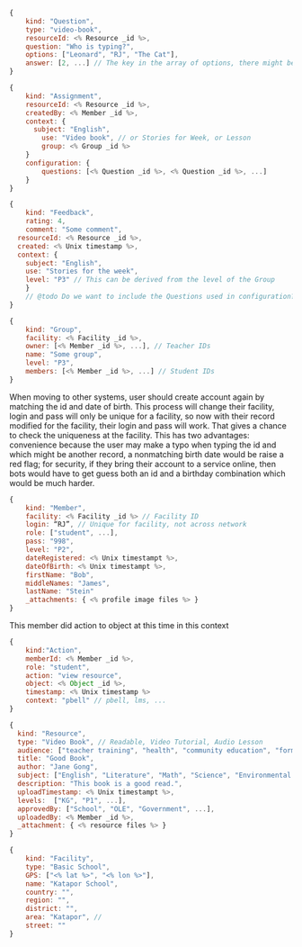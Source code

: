 ```js
{
	kind: "Question",
	type: "video-book",
	resourceId: <% Resource _id %>,
	question: "Who is typing?",
	options: ["Leonard", "RJ", "The Cat"],
	answer: [2, ...] // The key in the array of options, there might be many answers
}
```

```js
{
	kind: "Assignment",
	resourceId: <% Resource _id %>,
	createdBy: <% Member _id %>, 
	context: {
	  subject: "English",
		use: "Video book", // or Stories for Week, or Lesson
		group: <% Group _id %>
	}
	configuration: {
		questions: [<% Question _id %>, <% Question _id %>, ...]
	}
}
```

```js
{
	kind: "Feedback",
	rating: 4,
	comment: "Some comment",
  resourceId: <% Resource _id %>,
  created: <% Unix timestamp %>,
  context: {
  	subject: "English",
  	use: "Stories for the week",
  	level: "P3" // This can be derived from the level of the Group
	}
	// @todo Do we want to include the Questions used in configuration?
}
```

```js
{
	kind: "Group",
	facility: <% Facility _id %>,
	owner: [<% Member _id %>, ...], // Teacher IDs
	name: "Some group",
	level: "P3",
	members: [<% Member _id %>, ...] // Student IDs
}
```

When moving to other systems, user should create account again by matching the id and date of birth. This process will change their facility, login and pass will only be unique for a facility, so now with their record modified for the facility, their login and pass will work. That gives a chance to check the uniqueness at the facility.  This has two advantages: convenience because the user may make a typo when typing the id and which might be another record, a nonmatching birth date would be raise a red flag; for security, if they bring their account to a service online, then bots would have to get guess both an id and a birthday combination which would be much harder. 

```js
{
	kind: "Member",
	facility: <% Facility _id %> // Facility ID
	login: “RJ”, // Unique for facility, not across network
	role: ["student", ...],
	pass: "998",
	level: "P2",
	dateRegistered: <% Unix timestampt %>,
	dateOfBirth: <% Unix timestampt %>,
	firstName: "Bob",
	middleNames: "James",
	lastName: "Stein"
	_attachments: { <% profile image files %> }
}
```


This member did action to object at this time in this context

```js
{
	kind:"Action",
	memberId: <% Member _id %>,
	role: "student",
	action: "view resource",
	object: <% Object _id %>, 
	timestamp: <% Unix timestamp %>
	context: "pbell" // pbell, lms, ...
}
```

```js
{
  kind: "Resource",
  type: "Video Book", // Readable, Video Tutorial, Audio Lesson
  audience: ["teacher training", "health", "community education", "formal education", ...]
  title: "Good Book",
  author: "Jane Gong", 
  subject: ["English", "Literature", "Math", "Science", "Environmental Studies", ...],
  description: "This book is a good read.",
  uploadTimestamp: <% Unix timestampt %>,
  levels:  ["KG", "P1", ...],
  approvedBy: ["School", "OLE", "Government", ...],
  uploadedBy: <% Member _id %>, 
  _attachment: { <% resource files %> }
}
```

```js
{
	kind: "Facility",
	type: "Basic School",
	GPS: ["<% lat %>", "<% lon %>"],
	name: "Katapor School",
	country: "",
	region: "",
	district: "",
	area: "Katapor", // 
	street: ""
}

```

